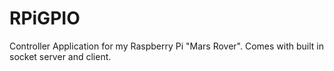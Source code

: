 RPiGPIO
=======

Controller Application for my Raspberry Pi "Mars Rover". Comes with built in socket server and client.